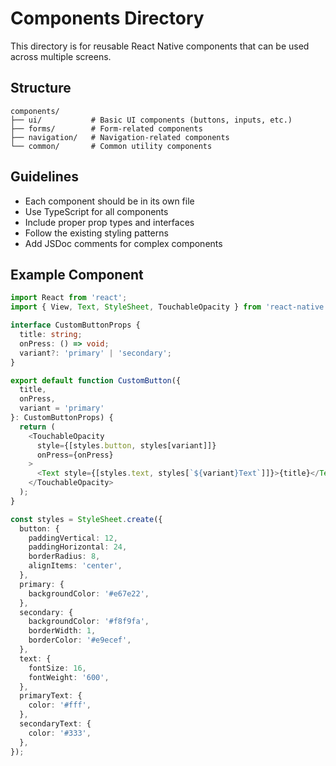 # Components Directory

This directory is for reusable React Native components that can be used across multiple screens.

## Structure

```
components/
├── ui/           # Basic UI components (buttons, inputs, etc.)
├── forms/        # Form-related components
├── navigation/   # Navigation-related components
└── common/       # Common utility components
```

## Guidelines

- Each component should be in its own file
- Use TypeScript for all components
- Include proper prop types and interfaces
- Follow the existing styling patterns
- Add JSDoc comments for complex components

## Example Component

```typescript
import React from 'react';
import { View, Text, StyleSheet, TouchableOpacity } from 'react-native';

interface CustomButtonProps {
  title: string;
  onPress: () => void;
  variant?: 'primary' | 'secondary';
}

export default function CustomButton({ 
  title, 
  onPress, 
  variant = 'primary' 
}: CustomButtonProps) {
  return (
    <TouchableOpacity 
      style={[styles.button, styles[variant]]} 
      onPress={onPress}
    >
      <Text style={[styles.text, styles[`${variant}Text`]]}>{title}</Text>
    </TouchableOpacity>
  );
}

const styles = StyleSheet.create({
  button: {
    paddingVertical: 12,
    paddingHorizontal: 24,
    borderRadius: 8,
    alignItems: 'center',
  },
  primary: {
    backgroundColor: '#e67e22',
  },
  secondary: {
    backgroundColor: '#f8f9fa',
    borderWidth: 1,
    borderColor: '#e9ecef',
  },
  text: {
    fontSize: 16,
    fontWeight: '600',
  },
  primaryText: {
    color: '#fff',
  },
  secondaryText: {
    color: '#333',
  },
});
```